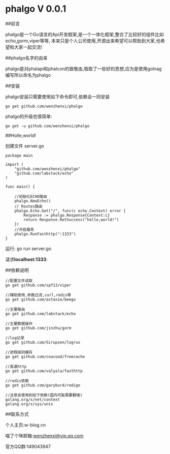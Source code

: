 # phalgo V 0.0.1

##前言

phalgo是一个Go语言的Api开发框架,是一个一体化框架,整合了比较好的组件比如echo,gorm,viper等等, 本来只是个人公司使用,开源出来希望可以帮助到大家,也希望和大家一起交流!

##phalgo名字的由来

phalgo是对phalapi和phalcon的致敬由,吸取了一些好的思想,应为是使用golnag编写所以命名为phalgo

##安装

phalgo安装只需要使用如下命令即可,依赖会一同安装

    go get github.com/wenzhenxi/phalgo
   
phalgo的升级也很简单:

    go get -u github.com/wenzhenxi/phalgo
    
##Holle,world!

创建文件 server.go

    package main
    
    import (
        "github.com/wenzhenxi/phalgo"
        "github.com/labstack/echo"
    )
    
    func main() {
    
        //初始化ECHO路由
        phalgo.NewEcho()
        // Routes路由
        phalgo.Echo.Get("/", func(c echo.Context) error {
            Response := phalgo.Response{Context:c}
            return Response.RetSuccess("hello,world!")
        })
        //开启服务
        phalgo.RunFasthttp(":1333")
    }

运行:
    go run server.go
    
请求**localhost:1333**:

    
    
##依赖说明

    //配置文件读取
    go get github.com/spf13/viper
    
    //辅助使用,参数过滤,curl,redis等
    go get github.com/astaxie/beego
    
    //主要路由
    go get github.com/labstack/echo
    
    //主要数据操作
    go get github.com/jinzhu/gorm
    
    //log记录
    go get github.com/Sirupsen/logrus
    
    //进程级别缓存
    go get github.com/coocood/freecache
    
    //高速http
    go get github.com/valyala/fasthttp
    
    //redis依赖
    go get github.com/garyburd/redigo
    
    //注意会使用到如下依赖(国内可能需要翻墙)
    golang.org/x/net/context
    golang.org/x/sys/unix
    
    
    
##联系方式

个人主页:w-blog.cn

喵了个咪邮箱:wenzhenxi@vip.qq.com

官方QQ群:149043947



